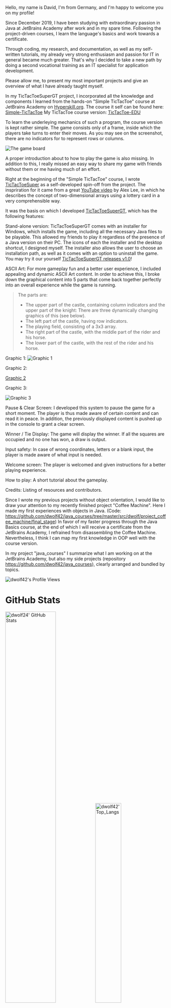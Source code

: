 Hello, my name is David, I'm from Germany, and I'm happy to welcome you on my profile!

Since December 2019, I have been studying with extraordinary passion in Java at JetBrains Academy after work and in my spare time. Following the project-driven courses, I learn the language's basics and work towards a certificate.

Through coding, my research, and documentation, as well as my self-written tutorials, my already very strong enthusiasm and passion for IT in general became much greater. That's why I decided to take a new path by doing a second vocational training as an IT specialist for application development.

Please allow me, to present my most important projects and give an overview of what I have already taught myself.

In my TicTacToeSuperGT project, I incorporated all the knowledge and components I learned from the hands-on "Simple TicTacToe" course at JetBrains Academy on [Hyperskill.org](https://www.hyperskill.org).
The course it self can be found here: [Simple-TicTacToe](https://hyperskill.org/projects/48?track=8)
My TicTacToe course version: [TicTacToe-EDU](https://github.com/dwolf42/TicTacToe-EDU/blob/88e3d23e624d2027ddb79b41025ae3a9e0b96351/Simple%20Tic-Tac-Toe/task/src/tictactoe/Main.java)

To learn the underleying mechanics of such a program, the course version is kept rather simple. The game consists only of a frame, inside which the players take turns to enter their moves.
As you may see on the screenshot, there are no indicators for to represent rows or columns.

![The game board](https://drive.google.com/uc?export=view&id=1Frr3_jRWrSbRYWyvQeOOEAzlP2GuYbIb)

A proper introduction about to how to play the game is also missing. In addition to this, I really missed an easy way to share my game with friends without them or me having much of an effort.

Right at the beginning of the "Simple TicTacToe" course, I wrote [TicTacToeSuper](https://github.com/dwolf42/TicTacToeSuper) as a self-developed spin-off from the project. The inspriration for it came from a great [YouTube video](https://youtu.be/L3-q2GxAqZA) by Alex Lee, in which he describes the concept of two-dimensional arrays using a lottery card in a very comprehensible way.

It was the basis on which I developed [TicTacToeSuperGT](https://github.com/dwolf42/TicTacToeSuperGT), which has the following features:

Stand-alone version:
TicTacToeSuperGT comes with an installer for Windows, which installs the game, including all the necessary Java files to be playable. This allowed my friends to play it regardless of the presence of a Java version on their PC. The icons of each the installer and the desktop shortcut, I designed myself. The installer also allows the user to choose an installation path, as well as it comes with an option to uninstall the game.
You may try it our yourself [TicTacToeSuperGT releases v1.0](https://github.com/dwolf42/TicTacToeSuperGT/releases/tag/v1.0)!

ASCII Art:
For more gameplay fun and a better user experience, I included appealing and dynamic ASCII Art content.
In order to achieve this, I broke down the graphical content into 5 parts that come back together perfectly into an overall experience while the game is running. 
> The parts are:
> - The upper part of the castle, containing column indicators and the upper part of the knight: There are three dynamically changing graphics of this (see below).
> - The left part of the castle, having row indicators.
> - The playing field, consisting of a 3x3 array.
> - The right part of the castle, with the middle part of the rider and his horse.
> - The lower part of the castle, with the rest of the rider and his horse.


Graphic 1: 
![Graphic 1](https://drive.google.com/uc?export=view&id=1pjfeMVAs9_5CAdclW10hbauUAS757tQj)


Graphic 2:

[Graphic 2](https://drive.google.com/uc?export=view&id=1oHmZBRlDuGETdYK3qSgV9DXZTHJGcXVT) 


Graphic 3:

![Graphic 3](https://drive.google.com/uc?export=view&id=1BxgGwkqVYsSGEqm3yGMp24klrnTv1m9W)


Pause & Clear Screen:
I developed this system to pause the game for a short moment. The player is thus made aware of certain content and can read it in peace. In addition, the previously displayed content is pushed up in the console to grant a clear screen.

Winner / Tie Display:
The game will display the winner. If all the squares are occupied and no one has won, a draw is output.

Input safety:
In case of wrong coordinates, letters or a blank input, the player is made aware of what input is needed.

Welcome screen:
The player is welcomed and given instructions for a better playing experience.

How to play:
A short tutorial about the gameplay.

Credits:
Listing of resources and contributors.

Since I wrote my previous projects without object orientation, I would like to draw your attention to my recently finished project "Coffee Machine". Here I made my first experiences with objects in Java. (Code: https://github.com/dwolf42/java_courses/tree/master/src/dwolf/project_coffee_machine/final_stage)
In favor of my faster progress through the Java Basics course, at the end of which I will receive a certificate from the JetBrains Academy, I refrained from disassembling the Coffee Machine.
Nevertheless, I think I can map my first knowledge in OOP well with the course version.

In my project "java_courses" I summarize what I am working on at the JetBrains Academy, but also my side projects (repository https://github.com/dwolf42/java_courses), clearly arranged and bundled by topics.

![dwolf42's Profile Views](https://komarev.com/ghpvc/?username=dwolf42&color=cb2790&style=plastic&label=Viewers:)

# GitHub Stats

<img alt="dwolf24' GitHub Stats" width="56%" src="https://github-readme-stats.vercel.app/api?username=dwolf42&hide_title=false&theme=synthwave&show_icons=true&count_private=true&hide_border=true"><img alt="dwolf42' Top_Langs" src="https://github-readme-stats.vercel.app/api/top-langs/?username=dwolf42&layout=default&hide=html,javascript,css,kotlin&theme=synthwave&hide_border=true" width="40%">

